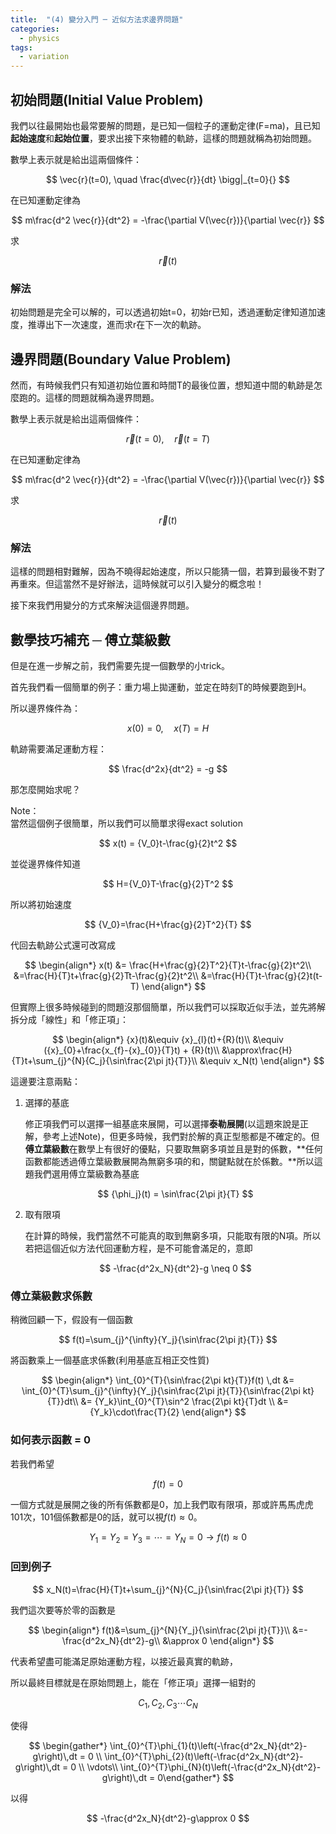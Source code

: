 ```yaml
---
title:  "(4) 變分入門 ─ 近似方法求邊界問題"
categories:
  - physics
tags:
  - variation
---
```



## 初始問題(Initial Value Problem)

我們以往最開始也最常要解的問題，是已知一個粒子的運動定律(F=ma)，且已知**起始速度**和**起始位置**，要求出接下來物體的軌跡，這樣的問題就稱為初始問題。



數學上表示就是給出這兩個條件：

$$
\vec{r}(t=0), \quad \frac{d\vec{r}}{dt} \bigg|_{t=0}{}
$$

在已知運動定律為

$$
m\frac{d^2 \vec{r}}{dt^2} = -\frac{\partial V(\vec{r})}{\partial \vec{r}}
$$

求

$$
\vec{r}(t)
$$



### 解法

初始問題是完全可以解的，可以透過初始t=0，初始r已知，透過運動定律知道加速度，推導出下一次速度，進而求r在下一次的軌跡。



## 邊界問題(Boundary Value Problem)

然而，有時候我們只有知道初始位置和時間T的最後位置，想知道中間的軌跡是怎麼跑的。這樣的問題就稱為邊界問題。



數學上表示就是給出這兩個條件：

$$
\vec{r}(t=0), \quad \vec{r}(t=T)
$$

在已知運動定律為

$$
m\frac{d^2 \vec{r}}{dt^2} = -\frac{\partial V(\vec{r})}{\partial \vec{r}}
$$

求

$$
\vec{r}(t)
$$



### 解法

這樣的問題相對難解，因為不曉得起始速度，所以只能猜一個，若算到最後不對了再重來。但這當然不是好辦法，這時候就可以引入變分的概念啦！



接下來我們用變分的方式來解決這個邊界問題。





## 數學技巧補充 ─ 傅立葉級數

但是在進一步解之前，我們需要先提一個數學的小trick。



首先我們看一個簡單的例子：重力場上拋運動，並定在時刻T的時候要跑到H。



所以邊界條件為：

$$
x(0) = 0,\quad x(T) = H
$$

軌跡需要滿足運動方程：

$$
\frac{d^2x}{dt^2} = -g
$$



那怎麼開始求呢？


<div class="post_note">

Note：
<br>
當然這個例子很簡單，所以我們可以簡單求得exact solution

$$
x(t) = {V_0}t-\frac{g}{2}t^2
$$

並從邊界條件知道

$$
H={V_0}T-\frac{g}{2}T^2
$$

所以將初始速度

$$
{V_0}=\frac{H+\frac{g}{2}T^2}{T}
$$

代回去軌跡公式還可改寫成

$$
\begin{align*}
x(t) &= \frac{H+\frac{g}{2}T^2}{T}t-\frac{g}{2}t^2\\
&=\frac{H}{T}t+\frac{g}{2}Tt-\frac{g}{2}t^2\\
&=\frac{H}{T}t-\frac{g}{2}t(t-T) 
\end{align*}
$$
</div>




但實際上很多時候碰到的問題沒那個簡單，所以我們可以採取近似手法，並先將解拆分成「線性」和「修正項」：

$$
\begin{align*}
{x}(t)&\equiv {x}_{l}(t)+{R}(t)\\
			&\equiv ({x}_{0}+\frac{x_{f}-{x}_{0}}{T}t) + {R}(t)\\
&\approx\frac{H}{T}t+\sum_{j}^{N}{C_j}{\sin\frac{2\pi jt}{T}}\\
&\equiv x_N(t)
\end{align*}
$$



這邊要注意兩點：

1. 選擇的基底

   修正項我們可以選擇一組基底來展開，可以選擇**泰勒展開**(以這題來說是正解，參考上述Note)，但更多時候，我們對於解的真正型態都是不確定的。但**傅立葉級數**在數學上有很好的優點，只要取無窮多項並且是對的係數，**任何函數都能透過傅立葉級數展開為無窮多項的和，關鍵點就在於係數。**所以這題我們選用傅立葉級數為基底

   $$
   {\phi_j}(t) = \sin\frac{2\pi jt}{T}
   $$

2. 取有限項

   在計算的時候，我們當然不可能真的取到無窮多項，只能取有限的N項。所以若把這個近似方法代回運動方程，是不可能會滿足的，意即

   $$
   -\frac{d^2x_N}{dt^2}-g \neq 0
   $$



### 傅立葉級數求係數

稍微回顧一下，假設有一個函數

$$
f(t)=\sum_{j}^{\infty}{Y_j}{\sin\frac{2\pi jt}{T}}
$$

將函數乘上一個基底求係數(利用基底互相正交性質)

$$
\begin{align*}
		  \int_{0}^{T}{\sin\frac{2\pi kt}{T}}f(t) \,dt &= \int_{0}^{T}\sum_{j}^{\infty}{Y_j}{\sin\frac{2\pi jt}{T}}{\sin\frac{2\pi kt}{T}}dt\\
   	      &= {Y_k}\int_{0}^{T}\sin^2 \frac{2\pi kt}{T}dt \\
		  &= {Y_k}\cdot\frac{T}{2}
    	\end{align*}
$$



### 如何表示函數 = 0

若我們希望

$$
f(t) = 0
$$

一個方式就是展開之後的所有係數都是0，加上我們取有限項，那或許馬馬虎虎101次，101個係數都是0的話，就可以視$f(t)\approx0$。

$$
Y_1 = Y_2 = Y_3 = \cdots = Y_N = 0\rightarrow f(t) \approx 0
$$



### 回到例子

$$
x_N(t)=\frac{H}{T}t+\sum_{j}^{N}{C_j}{\sin\frac{2\pi jt}{T}}
$$

我們這次要等於零的函數是

$$
\begin{align*}
f(t)&=\sum_{j}^{N}{Y_j}{\sin\frac{2\pi jt}{T}}\\
&=-\frac{d^2x_N}{dt^2}-g\\
&\approx 0
\end{align*}
$$

代表希望盡可能滿足原始運動方程，以接近最真實的軌跡，



所以最終目標就是在原始問題上，能在「修正項」選擇一組對的

$$
C_1, C_2, C_3 \cdots C_N
$$

使得

$$
\begin{gather*}
\int_{0}^{T}\phi_{1}(t)\left(-\frac{d^2x_N}{dt^2}-g\right)\,dt = 0 \\
\int_{0}^{T}\phi_{2}(t)\left(-\frac{d^2x_N}{dt^2}-g\right)\,dt = 0 \\
\vdots\\
\int_{0}^{T}\phi_{N}(t)\left(-\frac{d^2x_N}{dt^2}-g\right)\,dt = 0\end{gather*}
$$

以得

$$
-\frac{d^2x_N}{dt^2}-g\approx 0
$$


